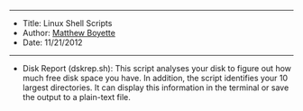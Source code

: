 *******************************************************************

* Title:  Linux Shell Scripts
* Author: [Matthew Boyette](mailto:Dyndrilliac@gmail.com)
* Date:   11/21/2012

*******************************************************************

* Disk Report (dskrep.sh): This script analyses your disk to figure out how much free disk space you have. In addition, the script identifies your 10 largest directories. It can display this information in the terminal or save the output to a plain-text file.